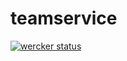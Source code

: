 # teamservice

[![wercker status](https://app.wercker.com/status/9750e21af026ea9c67623fb69bc82243/s/master "wercker status")](https://app.wercker.com/project/byKey/9750e21af026ea9c67623fb69bc82243)
